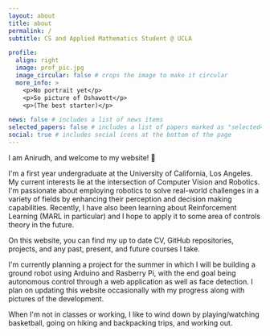 ```yaml
---
layout: about
title: about
permalink: /
subtitle: CS and Applied Mathematics Student @ UCLA

profile:
  align: right
  image: prof_pic.jpg
  image_circular: false # crops the image to make it circular
  more_info: >
    <p>No portrait yet</p>
    <p>So picture of Oshawott</p>
    <p>(The best starter)</p>

news: false # includes a list of news items
selected_papers: false # includes a list of papers marked as "selected={true}"
social: true # includes social icons at the bottom of the page
---
```



I am Anirudh, and welcome to my website! :metal:

I'm a first year undergraduate at the University of California, Los Angeles. My current interests lie at the intersection of Computer Vision and Robotics. I'm passionate about employing robotics to solve real-world challenges in a variety of fields by enhancing their perception and decision making capabilities. Recently, I have also been learning about Reinforcement Learning (MARL in particular) and I hope to apply it to some area of controls theory in the future.

On this website, you can find my up to date CV, GitHub repositories, projects, and any past, present, and future courses I take. 

I'm currently planning a project for the summer in which I will be building a ground robot using Arduino and Rasberry Pi, with the end goal being autonomous control through a web application as well as face detection. I plan on updating this website occasionally with my progress along with pictures of the development.

When I'm not in classes or working, I like to wind down by playing/watching basketball, going on hiking and backpacking trips, and working out.
